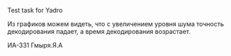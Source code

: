  Test task for Yadro

Из графиков можем видеть, что с увеличением уровня шума точность декодирования падает, а время декодирования возрастает.

ИА-331 Гмыря.Я.А
